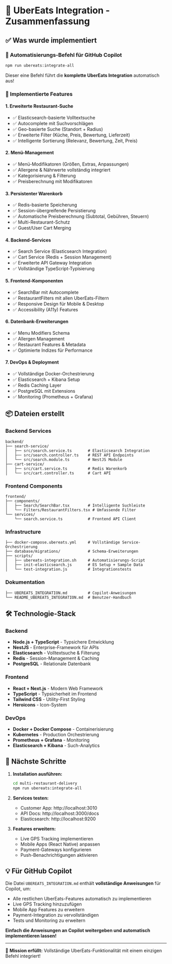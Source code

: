 # 🎉 UberEats Integration - Zusammenfassung

## ✅ Was wurde implementiert

### 🤖 Automatisierungs-Befehl für GitHub Copilot
```bash
npm run ubereats:integrate-all
```

Dieser eine Befehl führt die **komplette UberEats Integration** automatisch aus!

### 🚀 Implementierte Features

#### 1. **Erweiterte Restaurant-Suche**
- ✅ Elasticsearch-basierte Volltextsuche
- ✅ Autocomplete mit Suchvorschlägen  
- ✅ Geo-basierte Suche (Standort + Radius)
- ✅ Erweiterte Filter (Küche, Preis, Bewertung, Lieferzeit)
- ✅ Intelligente Sortierung (Relevanz, Bewertung, Zeit, Preis)

#### 2. **Menü-Management**
- ✅ Menü-Modifikatoren (Größen, Extras, Anpassungen)
- ✅ Allergene & Nährwerte vollständig integriert
- ✅ Kategorisierung & Filterung
- ✅ Preisberechnung mit Modifikatoren

#### 3. **Persistenter Warenkorb**
- ✅ Redis-basierte Speicherung
- ✅ Session-übergreifende Persistierung
- ✅ Automatische Preisberechnung (Subtotal, Gebühren, Steuern)
- ✅ Multi-Restaurant-Schutz
- ✅ Guest/User Cart Merging

#### 4. **Backend-Services**
- ✅ Search Service (Elasticsearch Integration)
- ✅ Cart Service (Redis + Session Management)
- ✅ Erweiterte API Gateway Integration
- ✅ Vollständige TypeScript-Typisierung

#### 5. **Frontend-Komponenten**
- ✅ SearchBar mit Autocomplete
- ✅ RestaurantFilters mit allen UberEats-Filtern
- ✅ Responsive Design für Mobile & Desktop
- ✅ Accessibility (A11y) Features

#### 6. **Datenbank-Erweiterungen**
- ✅ Menu Modifiers Schema
- ✅ Allergen Management
- ✅ Restaurant Features & Metadata
- ✅ Optimierte Indizes für Performance

#### 7. **DevOps & Deployment**
- ✅ Vollständige Docker-Orchestrierung
- ✅ Elasticsearch + Kibana Setup
- ✅ Redis Caching Layer
- ✅ PostgreSQL mit Extensions
- ✅ Monitoring (Prometheus + Grafana)

## 📦 Dateien erstellt

### Backend Services
```
backend/
├── search-service/
│   ├── src/search.service.ts       # Elasticsearch Integration
│   ├── src/search.controller.ts    # REST API Endpoints
│   └── src/search.module.ts        # NestJS Module
├── cart-service/
│   ├── src/cart.service.ts         # Redis Warenkorb
│   └── src/cart.controller.ts      # Cart API
```

### Frontend Components
```
frontend/
├── components/
│   ├── Search/SearchBar.tsx        # Intelligente Suchleiste
│   └── Filters/RestaurantFilters.tsx # Umfassende Filter
└── services/
    └── search.service.ts           # Frontend API Client
```

### Infrastructure
```
├── docker-compose.ubereats.yml     # Vollständige Service-Orchestrierung
├── database/migrations/            # Schema-Erweiterungen
├── scripts/
│   ├── ubereats-integration.sh     # Automatisierungs-Script
│   ├── init-elasticsearch.js       # ES Setup + Sample Data
│   └── test-integration.js         # Integrationstests
```

### Dokumentation
```
├── UBEREATS_INTEGRATION.md         # Copilot-Anweisungen
└── README_UBEREATS_INTEGRATION.md  # Benutzer-Handbuch
```

## 🛠️ Technologie-Stack

### Backend
- **Node.js + TypeScript** - Typsichere Entwicklung
- **NestJS** - Enterprise-Framework für APIs
- **Elasticsearch** - Volltextsuche & Filterung
- **Redis** - Session-Management & Caching
- **PostgreSQL** - Relationale Datenbank

### Frontend  
- **React + Next.js** - Modern Web Framework
- **TypeScript** - Typsicherheit im Frontend
- **Tailwind CSS** - Utility-First Styling
- **Heroicons** - Icon-System

### DevOps
- **Docker + Docker Compose** - Containerisierung
- **Kubernetes** - Production Orchestrierung
- **Prometheus + Grafana** - Monitoring
- **Elasticsearch + Kibana** - Such-Analytics

## 🚀 Nächste Schritte

1. **Installation ausführen:**
   ```bash
   cd multi-restaurant-delivery
   npm run ubereats:integrate-all
   ```

2. **Services testen:**
   - Customer App: http://localhost:3010
   - API Docs: http://localhost:3000/docs
   - Elasticsearch: http://localhost:9200

3. **Features erweitern:**
   - Live GPS Tracking implementieren
   - Mobile Apps (React Native) anpassen
   - Payment-Gateways konfigurieren
   - Push-Benachrichtigungen aktivieren

## 💡 Für GitHub Copilot

Die Datei `UBEREATS_INTEGRATION.md` enthält **vollständige Anweisungen** für Copilot, um:

- Alle restlichen UberEats-Features automatisch zu implementieren
- Live GPS Tracking hinzuzufügen
- Mobile App Features zu erweitern
- Payment-Integration zu vervollständigen
- Tests und Monitoring zu erweitern

**Einfach die Anweisungen an Copilot weitergeben und automatisch implementieren lassen!**

---

🎯 **Mission erfüllt:** Vollständige UberEats-Funktionalität mit einem einzigen Befehl integriert!